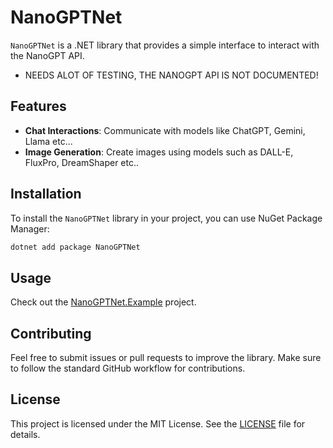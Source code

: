 # NanoGPTNet

`NanoGPTNet` is a .NET library that provides a simple interface to interact with the NanoGPT API.
* NEEDS ALOT OF TESTING, THE NANOGPT API IS NOT DOCUMENTED!

## Features

- **Chat Interactions**: Communicate with models like ChatGPT, Gemini, Llama etc...
- **Image Generation**: Create images using models such as DALL-E, FluxPro, DreamShaper etc..

## Installation

To install the `NanoGPTNet` library in your project, you can use NuGet Package Manager:

```cmd
dotnet add package NanoGPTNet
```

## Usage
Check out the [NanoGPTNet.Example](https://github.com/PentoreXannaci/NanoGPTNet/blob/master/NanoGPTNet.Example/Program.cs) project.

## Contributing

Feel free to submit issues or pull requests to improve the library. Make sure to follow the standard GitHub workflow for contributions.

## License

This project is licensed under the MIT License. See the [LICENSE](LICENSE) file for details.
